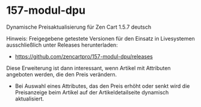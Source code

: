 # 157-modul-dpu
Dynamische Preisaktualisierung für Zen Cart 1.5.7 deutsch

Hinweis: 
Freigegebene getestete Versionen für den Einsatz in Livesystemen ausschließlich unter Releases herunterladen:
* https://github.com/zencartpro/157-modul-dpu/releases

Diese Erweiterung ist dann interessant, wenn Artikel mit Attributen angeboten werden, die den Preis verändern.
* Bei Auswahl eines Attributes, das den Preis erhöht oder senkt wird die Preisanzeige beim Artikel auf der Artikeldetailseite dynamisch aktualisiert.
